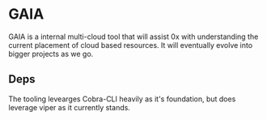 # GAIA

GAIA is a internal multi-cloud tool that will assist 0x with understanding the current placement of cloud based resources.
It will eventually evolve into bigger projects as we go. 


## Deps
The tooling levearges Cobra-CLI heavily as it's foundation, but does leverage viper as it currently stands.

 
